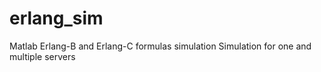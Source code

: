 # erlang_sim
Matlab Erlang-B and Erlang-C formulas simulation
Simulation for one and multiple servers
